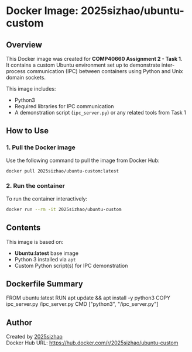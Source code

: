 # Docker Image: 2025sizhao/ubuntu-custom

##  Overview
This Docker image was created for **COMP40660 Assignment 2 - Task 1**.  
It contains a custom Ubuntu environment set up to demonstrate inter-process communication (IPC) between containers using Python and Unix domain sockets.

This image includes:
- Python3
- Required libraries for IPC communication
- A demonstration script (`ipc_server.py`) or any related tools from Task 1

##  How to Use

### 1. Pull the Docker image
Use the following command to pull the image from Docker Hub:
```bash
docker pull 2025sizhao/ubuntu-custom:latest
```

### 2. Run the container
To run the container interactively:
```bash
docker run --rm -it 2025sizhao/ubuntu-custom
```

##  Contents

This image is based on:

- **Ubuntu:latest** base image
- Python 3 installed via `apt`
- Custom Python script(s) for IPC demonstration

##  Dockerfile Summary

FROM ubuntu:latest RUN apt update && apt install -y python3 COPY ipc_server.py /ipc_server.py CMD ["python3", "/ipc_server.py"]


##  Author

Created by [2025sizhao](https://hub.docker.com/u/2025sizhao)  
Docker Hub URL: https://hub.docker.com/r/2025sizhao/ubuntu-custom





